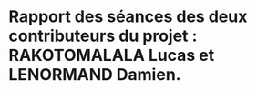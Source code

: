 <h1>Rapport des séances des deux contributeurs du projet : RAKOTOMALALA Lucas et LENORMAND Damien.</h1>
